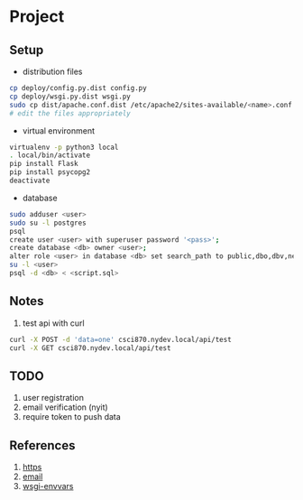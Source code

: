 # Project

## Setup
* distribution files
``` sh
cp deploy/config.py.dist config.py
cp deploy/wsgi.py.dist wsgi.py
sudo cp dist/apache.conf.dist /etc/apache2/sites-available/<name>.conf
# edit the files appropriately
```

* virtual environment
``` sh
virtualenv -p python3 local
. local/bin/activate
pip install Flask
pip install psycopg2
deactivate
```

* database
``` sh
sudo adduser <user>
sudo su -l postgres
psql
create user <user> with superuser password '<pass>'; 
create database <db> owner <user>;
alter role <user> in database <db> set search_path to public,dbo,dbv,new,map;
su -l <user>
psql -d <db> < <script.sql>
```

## Notes
1. test api with curl
``` sh
curl -X POST -d 'data=one' csci870.nydev.local/api/test
curl -X GET csci870.nydev.local/api/test
```

## TODO
1. user registration
2. email verification (nyit)
3. require token to push data

## References
1. [https]
2. [email]
3. [wsgi-envvars]

[https]: https://gethttpsforfree.com/
[email]: http://blog.miguelgrinberg.com/post/the-flask-mega-tutorial-part-xi-email-support
[ssl-tls]: https://www.fastmail.com/help/technical/ssltlsstarttls.html
[wsgi-envvars]: http://software.saao.ac.za/2014/10/29/deploying-a-flask-application-on-apache/